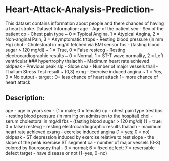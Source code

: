 # Heart-Attack-Analysis-Prediction-
This dataset contains information about people and there chances of having a heart stroke.
Dataset Information:
age - Age of the patient
sex - Sex of the patient
cp - Chest pain type ~ 0 = Typical Angina, 1 = Atypical Angina, 2 = Non-anginal Pain, 3 = Asymptomatic
trtbps - Resting blood pressure (in mm Hg)
chol - Cholestoral in mg/dl fetched via BMI sensor
fbs - (fasting blood sugar > 120 mg/dl) ~ 1 = True, 0 = False
restecg - Resting electrocardiographic results ~ 0 = Normal, 1 = ST-T wave normality, 2 = Left ventricular ### hypertrophy
thalachh - Maximum heart rate achieved
oldpeak - Previous peak
slp - Slope
caa - Number of major vessels
thall - Thalium Stress Test result ~ (0,3)
exng - Exercise induced angina ~ 1 = Yes, 0 = No
output - target : 0= less chance of heart attack 1= more chance of heart attack
## Description:

age - age in years sex - (1 = male; 0 = female) cp - chest pain type trestbps - resting blood pressure (in mm Hg on admission to the hospital) chol - serum cholestoral in mg/dl fbs - (fasting blood sugar > 120 mg/dl) (1 = true; 0 = false) restecg - resting electrocardiographic results thalach - maximum heart rate achieved exang - exercise induced angina (1 = yes; 0 = no) oldpeak - ST depression induced by exercise relative to rest slope - the slope of the peak exercise ST segment ca - number of major vessels (0-3) colored by flourosopy thal - 3 = normal; 6 = fixed defect; 7 = reversable defect target - have disease or not (1=yes, 0=no)
